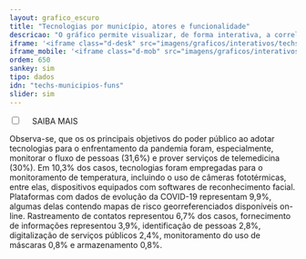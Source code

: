 ```yaml
---
layout: grafico_escuro
title: "Tecnologias por município, atores e funcionalidade"
descricao: "O gráfico permite visualizar, de forma interativa, a correlação entre as três variáveis: localidade em que a tecnologia foi empregada, fornecedores e funções das tecnologias. Assim, é possível verificar quais fornecedores estão foram aplicadas em um município e vice-versa, ou quais fornecedores cumprem uma determinada funcionalidade."
iframe: '<iframe class="d-desk" src="imagens/graficos/interativos/techs-expand" height="1500px" width="100%" frameborder="no" seamless> </iframe>'
iframe_mobile: '<iframe class="d-mob" src="imagens/graficos/interativos/techs-expand_mobile" height="1550px" width="100%" frameborder="no" seamless> </iframe>'
ordem: 650
sankey: sim
tipo: dados
idn: "techs-municipios-funs"
slider: sim
---
```


<div class="accordion">
    <div class="option">
      <input type="checkbox" id="toggle{{page.ordem}}" class="toggle" />
      <label class="titleaco" for="toggle{{page.ordem}}">SAIBA MAIS&nbsp;
      </label>
      <div class="contentaco">
        <p>Observa-se, que os os principais objetivos do poder público ao adotar tecnologias para o enfrentamento da pandemia foram, especialmente, monitorar o fluxo de pessoas (31,6%) e prover serviços de telemedicina (30%). Em 10,3% dos casos, tecnologias foram empregadas para o monitoramento de temperatura, incluindo o uso de câmeras fototérmicas, entre elas, dispositivos equipados com softwares de reconhecimento facial. Plataformas com dados de evolução da COVID-19 representam 9,9%, algumas delas contendo mapas de risco georreferenciados disponíveis on-line. Rastreamento de contatos representou 6,7% dos casos, fornecimento de informações  representou 3,9%, identificação de pessoas 2,8%, digitalização de serviços públicos 2,4%, monitoramento do uso de máscaras 0,8% e armazenamento 0,8%.</p>
      </div>
    </div>
  </div>

